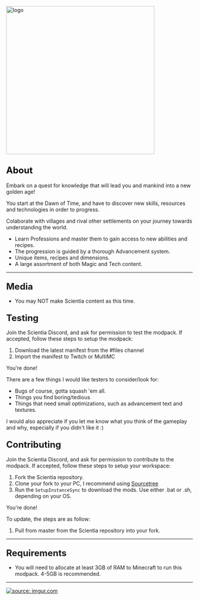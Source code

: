 <img src="https://i.imgur.com/FBp7Yic.png" alt="logo" width="400"/>

## <span style="color: #000000;"><span style="font-size: 24px;">About</span></span>

Embark on a quest for knowledge that will lead you and mankind into a new golden age!

You start at the Dawn of Time, and have to discover new skills, resources and technologies in order to progress.

Colaborate with villages and rival other settlements on your journey towards understanding the world.

*   Learn Professions and master them to gain access to new abilities and recipes.  
*   The progression is guided by a thorough Advancement system.
*   Unique items, recipes and dimensions.
*   A large assortment of both Magic and Tech content.

* * *

### <span style="font-size: 24px;">Media</span>

*   You may NOT make Scientia content as this time.

### <span style="font-size: 24px;">Testing</span>

Join the Scientia Discord, and ask for permission to test the modpack. If accepted, follow these steps to setup the modpack:

1) Download the latest manifest from the #files channel
2) Import the manifest to Twitch or MultiMC

You're done!

There are a few things I would like testers to consider/look for:

* Bugs of course, gotta squash 'em all.
* Things you find boring/tedious
* Things that need small optimizations, such as advancement text and textures.

I would also appreciate if you let me know what you think of the gameplay and why, especially if you didn't like it :)

### <span style="font-size: 24px;">Contributing</span>

Join the Scientia Discord, and ask for permission to contribute to the modpack. If accepted, follow these steps to setup your workspace:

1) Fork the Scientia repository.
2) Clone your fork to your PC, I recommend using [Sourcetree](https://www.sourcetreeapp.com/)
3) Run the `SetupInstanceSync` to download the mods. Use either .bat or .sh, depending on your OS.

You're done!

To update, the steps are as follow:

1) Pull from master from the Scientia repository into your fork.

* * *

### <span style="font-size: 24px;">Requirements</span>

*   You will need to allocate at least 3GB of RAM to Minecraft to run this modpack. 4-5GB is recommended.

* * *

[![](https://discordapp.com/assets/fc0b01fe10a0b8c602fb0106d8189d9b.png "source: imgur.com")](https://discord.gg/bZRcmju)
